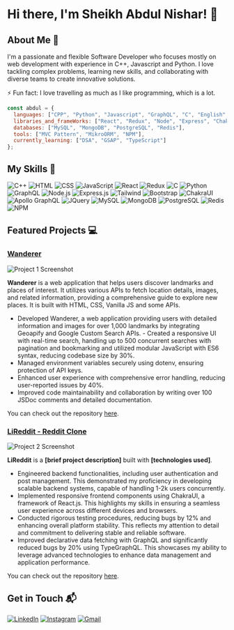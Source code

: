 # Hi there, I'm Sheikh Abdul Nishar! 👋

## About Me 🚀

I'm a passionate and flexible Software Developer who focuses mostly on web development with experience in C++, Javascript and Python. I love tackling complex problems, learning new skills, and collaborating with diverse teams to create innovative solutions.

⚡️ Fun fact: I love travelling as much as I like programming, which is a lot.

```js
const abdul = {
  languages: ["CPP", "Python", "Javascript", "GraphQL", "C", "English", "Hindi", "Japanese"],
  libraries_and_frameWorks: ["React", "Redux", "Node", "Express", "ChakraUI", "Apollo Server", "TypeGraphQL", "jQuery"],
  databases: ["MySQL", "MongoDB", "PostgreSQL", "Redis"],
  tools: ["MVC Pattern", "MikroORM", "NPM"],
  currently_learning: ["DSA", "GSAP", "TypeScript"]
};
```


## My Skills 🧠

![C++](https://img.shields.io/badge/C%2B%2B-00599C?style=flat-square&logo=c%2B%2B&logoColor=white)
![HTML](https://img.shields.io/badge/-HTML-E34F26?style=flat-square&logo=html5&logoColor=white)
![CSS](https://img.shields.io/badge/-CSS-1572B6?style=flat-square&logo=css3&logoColor=white)
![JavaScript](https://img.shields.io/badge/-JavaScript-F7DF1E?style=flat-square&logo=javascript&logoColor=black)
![React](https://img.shields.io/badge/-React-61DAFB?style=flat-square&logo=react&logoColor=black)
![Redux](https://img.shields.io/badge/Redux-593D88?style=flat-square&logo=redux&logoColor=white)
![C](https://img.shields.io/badge/C-00599C?style=flat-square&logo=c&logoColor=white)
![Python](https://img.shields.io/badge/Python-FFD43B?style=flat-square&logo=python&logoColor=blue)
![GraphQL](https://img.shields.io/badge/GraphQl-E10098?style=flat-square&logo=graphql&logoColor=white)
![Node.js](https://img.shields.io/badge/-Node.js-339933?style=flat-square&logo=node.js&logoColor=white)
![Express.js](https://img.shields.io/badge/Express%20js-000000?style=flat-square&logo=express&logoColor=white)
![Tailwind](https://img.shields.io/badge/Tailwind_CSS-38B2AC?style=flat-square&logo=tailwind-css&logoColor=white)
![Bootstrap](https://img.shields.io/badge/Bootstrap-563D7C?style=flat-square&logo=bootstrap&logoColor=white)
![ChakraUI](https://img.shields.io/badge/Chakra--UI-319795?style=flat-square&logo=chakra-ui&logoColor=white)
![Apollo GraphQL](https://img.shields.io/badge/Apollo%20GraphQL-311C87?&style=flat-square&logo=Apollo%20GraphQL&logoColor=white)
![JQuery](https://img.shields.io/badge/jQuery-0769AD?style=flat-sqaure&logo=jquery&logoColor=white)
![MySQL](https://img.shields.io/badge/MySQL-005C84?tyle=flat-square&logo=mysql&logoColor=white)
![MongoDB](https://img.shields.io/badge/MongoDB-4EA94B?style=flat-square&logo=mongodb&logoColor=white)
![PostgreSQL](https://img.shields.io/badge/PostgreSQL-316192?style=flat-square&logo=postgresql&logoColor=white)
![Redis](https://img.shields.io/badge/redis-%23DD0031.svg?&style=flat-square&logo=redis&logoColor=white)
![NPM](https://img.shields.io/badge/npm-CB3837?style=flat-square&logo=npm&logoColor=white)

## Featured Projects 💻

### [Wanderer]()

![Project 1 Screenshot](project_1_screenshot_url)

**Wanderer** is a web application that helps users discover landmarks and places of interest. It utilizes various APIs to fetch location details, images, and related information, providing a comprehensive guide to explore new places. It is built with HTML, CSS, Vanilla JS and some APIs.

- Developed Wanderer, a web application providing users with detailed information and images for over 1,000 landmarks by integrating Geoapify and Google Custom Search APIs.
​​- Created a responsive UI with real-time search, handling up to 500 concurrent searches with pagination and bookmarking and utilized modular JavaScript with ES6 syntax, reducing codebase size by 30%.
- Managed environment variables securely using dotenv, ensuring protection of API keys.
- Enhanced user experience with comprehensive error handling, reducing user-reported issues by 40%.
- Improved code maintainability and collaboration by writing over 100 JSDoc comments and detailed documentation.

You can check out the repository [here](https://github.com/abdul-nishar/Wanderer).

### [LiReddit - Reddit Clone]()

![Project 2 Screenshot](project_2_screenshot_url)

**LiReddit** is a **[brief project description]** built with **[technologies used]**.

- Engineered backend functionalities, including user authentication and post management. This demonstrated my proficiency in developing scalable backend systems, capable of handling 1-2k users concurrently.
- Implemented responsive frontend components using ChakraUI, a framework of React.js. This highlights my skills in ensuring a seamless user experience across different devices and browsers.
- Conducted rigorous testing procedures, reducing bugs by 12% and enhancing overall platform stability. This reflects my attention to detail and commitment to delivering stable and reliable software.
- Improved declarative data fetching with GraphQL and significantly reduced bugs by 20% using TypeGraphQL. This showcases my ability to leverage advanced technologies to enhance data management and application performance.

You can check out the repository [here](project_2_repository_link).

## Get in Touch 📬

[![LinkedIn](https://img.shields.io/badge/LinkedIn-0077B5?style=for-the-badge&logo=linkedin&logoColor=white)](https://www.linkedin.com/in/sheikh-abdul-nishar-3009ba156)
[![Instagram](https://img.shields.io/badge/Instagram-E4405F?style=for-the-badge&logo=instagram&logoColor=white)](https://www.instagram.com/abdul_nisar_007/)
[![Gmail](https://img.shields.io/badge/Gmail-D14836?style=for-the-badge&logo=gmail&logoColor=white)](mailto:sheikhabdul285@gmail.com)

